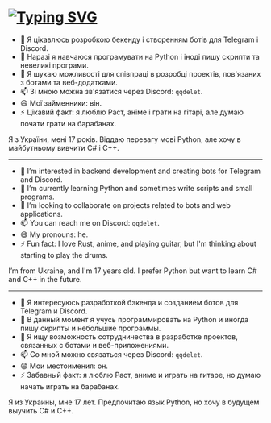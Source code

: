 # [![Typing SVG](https://readme-typing-svg.demolab.com?font=Fira+Code&weight=300&pause=1000&color=24F785&center=true&vCenter=true&width=435&lines=Hi+I+am+%40qqdelet+%F0%9F%91%8B)](https://git.io/typing-svg)

- 👀 Я цікавлюсь розробкою бекенду і створенням ботів для Telegram і Discord.
- 🌱 Наразі я навчаюся програмувати на Python і іноді пишу скрипти та невеликі програми.
- 💞️ Я шукаю можливості для співпраці в розробці проектів, пов'язаних з ботами та веб-додатками.
- 📫 Зі мною можна зв'язатися через Discord: `qqdelet`.
- 😄 Мої займенники: він.
- ⚡ Цікавий факт: я люблю Раст, аніме і грати на гітарі, але думаю почати грати на барабанах.

Я з України, мені 17 років. Віддаю перевагу мові Python, але хочу в майбутньому вивчити C# і C++.

---

- 👀 I’m interested in backend development and creating bots for Telegram and Discord.
- 🌱 I’m currently learning Python and sometimes write scripts and small programs.
- 💞️ I’m looking to collaborate on projects related to bots and web applications.
- 📫 You can reach me on Discord: `qqdelet`.
- 😄 My pronouns: he.
- ⚡ Fun fact: I love Rust, anime, and playing guitar, but I'm thinking about starting to play the drums.

I’m from Ukraine, and I'm 17 years old. I prefer Python but want to learn C# and C++ in the future.

---

- 👀 Я интересуюсь разработкой бэкенда и созданием ботов для Telegram и Discord.
- 🌱 В данный момент я учусь программировать на Python и иногда пишу скрипты и небольшие программы.
- 💞️ Я ищу возможность сотрудничества в разработке проектов, связанных с ботами и веб-приложениями.
- 📫 Со мной можно связаться через Discord: `qqdelet`.
- 😄 Мои местоимения: он.
- ⚡ Забавный факт: я люблю Раст, аниме и играть на гитаре, но думаю начать играть на барабанах.

Я из Украины, мне 17 лет. Предпочитаю язык Python, но хочу в будущем выучить C# и C++.
